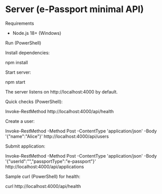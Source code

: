 # Server (e-Passport minimal API)

Requirements
- Node.js 18+ (Windows)

Run (PowerShell)

Install dependencies:

npm install

Start server:

npm start

The server listens on http://localhost:4000 by default.

Quick checks (PowerShell):

Invoke-RestMethod http://localhost:4000/api/health

Create a user:

Invoke-RestMethod -Method Post -ContentType 'application/json' -Body '{"name":"Alice"}' http://localhost:4000/api/users

Submit application:

Invoke-RestMethod -Method Post -ContentType 'application/json' -Body '{"userId":"<id>","passportType":"e-passport"}' http://localhost:4000/api/applications

Sample curl (PowerShell) for health:

curl http://localhost:4000/api/health


